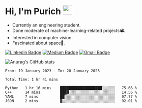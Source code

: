 <h1 align="left">Hi, I'm Purich
<img src="https://media.giphy.com/media/hvRJCLFzcasrR4ia7z/giphy.gif" width="30px"/></h1>

* Currently an engineering student.
* Done moderate of machine-learning-related projects:film_projector:.
* Interested in computer vision.
* Fascinated about space:milky_way:.

[![Linkedin Badge](https://img.shields.io/badge/-Purich-blue?style=flat-square&logo=Linkedin&logoColor=white&link=https://www.linkedin.com/in/purich-siritip-16b3b3255/)](https://www.linkedin.com/in/purich-siritip-16b3b3255) [![Medium Badge](https://img.shields.io/badge/-@purich-gray?style=flat-square&labelColor=000000&logo=Medium&link=https://medium.com/@phuritsiritip)](https://medium.com/@phuritsiritip)
[![Gmail Badge](https://img.shields.io/badge/-mark.phurit@gmail.com-c14438?style=flat-square&logo=Gmail&logoColor=white&link=mailto:mark.phurit@gmail.com)](mailto:mark.phurit@gmail.com)

![Anurag's GitHub stats](https://github-readme-stats.vercel.app/api?username=vikimark&show_icons=true&theme=gruvbox_light)

<!--START_SECTION:waka-->

```text
From: 19 January 2023 - To: 20 January 2023

Total Time: 1 hr 41 mins

Python   1 hr 16 mins    ███████████████████░░░░░░   75.66 %
C++      14 mins         ███▓░░░░░░░░░░░░░░░░░░░░░   14.56 %
YAML     7 mins          ██░░░░░░░░░░░░░░░░░░░░░░░   07.77 %
JSON     2 mins          ▓░░░░░░░░░░░░░░░░░░░░░░░░   02.01 %
```

<!--END_SECTION:waka-->



<!--
**vikimark/vikimark** is a ✨ _special_ ✨ repository because its `README.md` (this file) appears on your GitHub profile.

Here are some ideas to get you started:

- 🔭 I’m currently working on ...
- 🌱 I’m currently learning ...
- 👯 I’m looking to collaborate on ...
- 🤔 I’m looking for help with ...
- 💬 Ask me about ...
- 📫 How to reach me: ...
- 😄 Pronouns: ...
- ⚡ Fun fact: ...
-->
